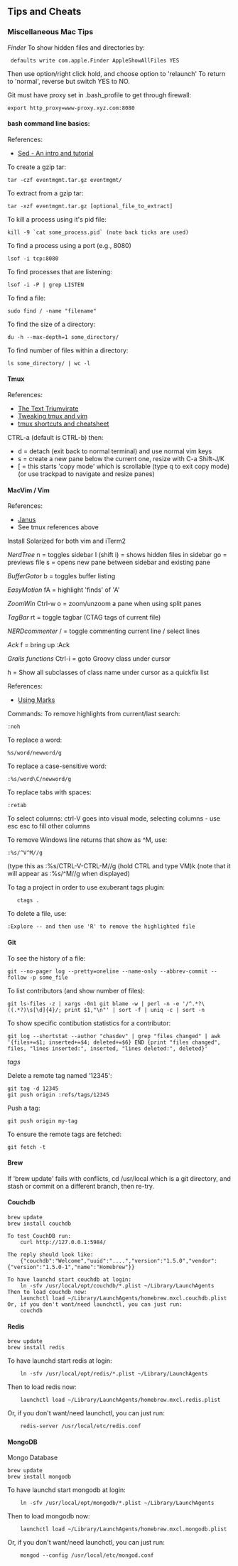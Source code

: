 
## Tips and Cheats

### Miscellaneous Mac Tips

*Finder*
To show hidden files and directories by:

```
 defaults write com.apple.Finder AppleShowAllFiles YES
```

Then use option/right click hold, and choose option to 'relaunch'
To return to 'normal', reverse but switch YES to NO.

Git must have proxy set in .bash_profile to get through firewall:

```
export http_proxy=www-proxy.xyz.com:8080
```

#### bash command line basics:

References:

* [Sed - An intro and tutorial](http://www.grymoire.com/Unix/Sed.html)

To create a gzip tar:

```
tar -czf eventmgmt.tar.gz eventmgmt/
```

To extract from a gzip tar:

```
tar -xzf eventmgmt.tar.gz [optional_file_to_extract]
```

To kill a process using it's pid file:

```
kill -9 `cat some_process.pid` (note back ticks are used)
```

To find a process using a port (e.g., 8080)
```
lsof -i tcp:8080
```

To find processes that are listening:
```
lsof -i -P | grep LISTEN
```

To find a file:
```
sudo find / -name "filename"
```

To find the size of a directory:
```
du -h --max-depth=1 some_directory/
```

To find number of files within a directory:
```
ls some_directory/ | wc -l
```

#### Tmux

References:
* [The Text Triumvirate](http://www.drbunsen.org/the-text-triumvirate/)
* [Tweaking tmux and vim](https://wincent.com/blog/tweaking-command-t-and-vim-for-use-in-the-terminal-and-tmux)
* [tmux shortcuts and cheatsheet](https://gist.github.com/MohamedAlaa/2961058)

CTRL-a (default is CTRL-b) then:
* d  = detach (exit back to normal terminal) and use normal vim keys
* s  = create a new pane below the current one, resize with C-a Shift-J/K
* \[ = this starts 'copy mode' which is scrollable (type q to exit copy mode)
(or use trackpad to navigate and resize panes)

#### MacVim / Vim

References:
* [Janus](https://github.com/carlhuda/janus)
* See tmux references above

Install Solarized for both vim and iTerm2

*NerdTree*
<Leader> n  = toggles sidebar
I (shift i) = shows hidden files in sidebar
go          = previews file
s           = opens new pane between sidebar and existing pane

*BufferGator*
<Leader> b = toggles buffer listing

*EasyMotion*
<Leader><Leader>fA = highlight 'finds' of 'A'

*ZoomWin*
Ctrl-w o = zoom/unzoom a pane when using split panes

*TagBar*
<Leader>rt = toggle tagbar (CTAG tags of current file)

*NERDcommenter*
<Leader>/ = toggle commenting current line / select lines

*Ack*
<Leader>f = bring up :Ack

*Grails functions*
Ctrl-i = goto Groovy class under cursor

<Leader>h = Show all subclasses of class name under cursor as a quickfix list

References:
* [Using Marks](http://vim.wikia.com/wiki/Using_marks)


Commands:
To remove highlights from current/last search:
```
:noh
```

To replace a word:
```
%s/word/newword/g
```

To replace a case-sensitive word:
```
:%s/word\C/newword/g
```

To replace tabs with spaces:
```
:retab
```

To select columns:
ctrl-V goes into visual mode, selecting columns - use esc esc to fill other columns

To remove Windows line returns that show as ^M, use:
```
:%s/^V^M//g
```

(type this as :%s/CTRL-V-CTRL-M//g  (hold CTRL and type VM)k
(note that it will appear as :%s/^M//g when displayed)

To tag a project in order to use exuberant tags plugin:
```
   ctags .
```

To delete a file, use:
```
:Explore -- and then use 'R' to remove the highlighted file
```

#### Git

To see the history of a file:

```
git --no-pager log --pretty=oneline --name-only --abbrev-commit --follow -p some_file
```

To list contributors (and show number of files):

```
git ls-files -z | xargs -0n1 git blame -w | perl -n -e '/^.*?\((.*?)\s[\d]{4}/; print $1,"\n"' | sort -f | uniq -c | sort -n
```

To show specific contibution statistics for a contributor:

```
git log --shortstat --author "chasdev" | grep "files changed" | awk '{files+=$1; inserted+=$4; deleted+=$6} END {print "files changed", files, "lines inserted:", inserted, "lines deleted:", deleted}'
```

*tags*

Delete a remote tag named '12345':

```
git tag -d 12345
git push origin :refs/tags/12345
```

Push a tag:

```
git push origin my-tag
```

To ensure the remote tags are fetched:

```
git fetch -t
```

#### Brew

If 'brew update' fails with conflicts, cd /usr/local which is a git directory, and stash or commit on a different branch, then re-try.

#### Couchdb

```
brew update
brew install couchdb
```

```
To test CouchDB run:
    curl http://127.0.0.1:5984/

The reply should look like:
    {"couchdb":"Welcome","uuid":"....","version":"1.5.0","vendor":{"version":"1.5.0-1","name":"Homebrew"}}

To have launchd start couchdb at login:
    ln -sfv /usr/local/opt/couchdb/*.plist ~/Library/LaunchAgents
Then to load couchdb now:
    launchctl load ~/Library/LaunchAgents/homebrew.mxcl.couchdb.plist
Or, if you don't want/need launchctl, you can just run:
    couchdb
```

#### Redis

```
brew update
brew install redis
```

To have launchd start redis at login:

```
    ln -sfv /usr/local/opt/redis/*.plist ~/Library/LaunchAgents
```

Then to load redis now:

```
    launchctl load ~/Library/LaunchAgents/homebrew.mxcl.redis.plist
```

Or, if you don't want/need launchctl, you can just run:

```
    redis-server /usr/local/etc/redis.conf
```

#### MongoDB

Mongo Database

```
brew update
brew install mongodb
```

To have launchd start mongodb at login:

```
    ln -sfv /usr/local/opt/mongodb/*.plist ~/Library/LaunchAgents
```

Then to load mongodb now:

```
    launchctl load ~/Library/LaunchAgents/homebrew.mxcl.mongodb.plist
```

Or, if you don't want/need launchctl, you can just run:

```
    mongod --config /usr/local/etc/mongod.conf
```

